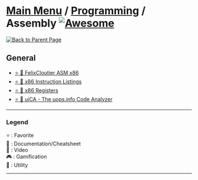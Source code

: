 # [Main Menu](../../README.md) / [Programming](../README.md) / Assembly [![Awesome](https://awesome.re/badge-flat.svg)](https://awesome.re)

[![Back to Parent Page](https://img.shields.io/badge/-Back_to_Parent_Page-blue?style=for-the-badge)](../README.md)

## General
- [:star: :book: FelixCloutier ASM x86](https://www.felixcloutier.com/x86/)
- [:star: :book: x86 Instruction Listings](https://en.wikipedia.org/wiki/X86_instruction_listings)
- [:star: :book: x86 Registers](https://fr.wikibooks.org/wiki/Programmation_Assembleur/x86/Registres)
- [:star: :wrench: uiCA - The uops.info Code Analyzer](https://uica.uops.info)

---

### Legend
:star: : Favorite\
:book: : Documentation/Cheatsheet\
:movie_camera: : Video\
:video_game: : Gamification\
:wrench: : Utility

---

